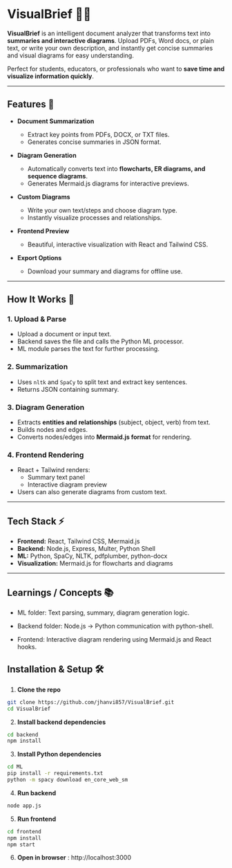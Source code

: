 # VisualBrief 📝✨

**VisualBrief** is an intelligent document analyzer that transforms text into **summaries and interactive diagrams**. Upload PDFs, Word docs, or plain text, or write your own description, and instantly get concise summaries and visual diagrams for easy understanding.  

Perfect for students, educators, or professionals who want to **save time and visualize information quickly**.

---

## Features 🚀

- **Document Summarization**
  - Extract key points from PDFs, DOCX, or TXT files.
  - Generates concise summaries in JSON format.

- **Diagram Generation**
  - Automatically converts text into **flowcharts, ER diagrams, and sequence diagrams**.
  - Generates Mermaid.js diagrams for interactive previews.

- **Custom Diagrams**
  - Write your own text/steps and choose diagram type.
  - Instantly visualize processes and relationships.

- **Frontend Preview**
  - Beautiful, interactive visualization with React and Tailwind CSS.

- **Export Options**
  - Download your summary and diagrams for offline use.

---

## How It Works 🧠

### 1. **Upload & Parse**
- Upload a document or input text.
- Backend saves the file and calls the Python ML processor.
- ML module parses the text for further processing.

### 2. **Summarization**
- Uses `nltk` and `SpaCy` to split text and extract key sentences.
- Returns JSON containing summary.

### 3. **Diagram Generation**
- Extracts **entities and relationships** (subject, object, verb) from text.
- Builds nodes and edges.
- Converts nodes/edges into **Mermaid.js format** for rendering.

### 4. **Frontend Rendering**
- React + Tailwind renders:
  - Summary text panel
  - Interactive diagram preview
- Users can also generate diagrams from custom text.

---

## Tech Stack ⚡

- **Frontend:** React, Tailwind CSS, Mermaid.js  
- **Backend:** Node.js, Express, Multer, Python Shell  
- **ML:** Python, SpaCy, NLTK, pdfplumber, python-docx  
- **Visualization:** Mermaid.js for flowcharts and diagrams

---
## Learnings / Concepts 📚

- ML folder: Text parsing, summary, diagram generation logic.

- Backend folder: Node.js → Python communication with python-shell.

- Frontend: Interactive diagram rendering using Mermaid.js and React hooks.

## Installation & Setup 🛠

1. **Clone the repo**
```bash
git clone https://github.com/jhanvi857/VisualBrief.git
cd VisualBrief
```
2. **Install backend dependencies**
```bash
cd backend
npm install
```
3. **Install Python dependencies**
```bash
cd ML
pip install -r requirements.txt
python -m spacy download en_core_web_sm
```
4. **Run backend**
```bash
node app.js
```
5. **Run frontend**
```bash
cd frontend
npm install
npm start
```
6. **Open in browser** : 
http://localhost:3000
